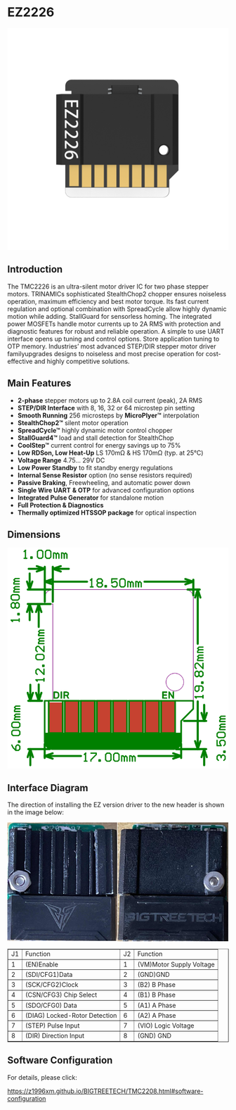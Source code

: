 # EZ2226

<img src=img/EZ2226/EZ2226_Title.png width="600"/>

## **Introduction**

The TMC2226 is an ultra-silent motor driver IC for two phase stepper motors. TRINAMICs sophisticated StealthChop2 chopper ensures noiseless operation, maximum efficiency and best motor torque. Its fast current regulation and optional combination with SpreadCycle allow highly dynamic motion while adding. StallGuard for sensorless homing. The integrated power MOSFETs handle motor currents up to 2A RMS with protection and diagnostic features for robust and reliable operation. A simple to use UART interface opens up tuning and control options. Store application tuning to OTP memory. Industries’ most advanced STEP/DIR stepper motor driver familyupgrades designs to noiseless and most precise operation for cost-effective and highly competitive solutions.

## **Main Features**

- **2-phase** stepper motors up to 2.8A coil current (peak), 2A RMS
- **STEP/DIR Interface** with 8, 16, 32 or 64 microstep pin setting
- **Smooth Running** 256 microsteps by **MicroPlyer™** interpolation 
- **StealthChop2™** silent motor operation
- **SpreadCycle™** highly dynamic motor control chopper
- **StallGuard4™** load and stall detection for StealthChop
- **CoolStep™** current control for energy savings up to 75%
- **Low RDSon, Low Heat-Up** LS 170mΩ & HS 170mΩ (typ. at 25°C)
- **Voltage Range** 4.75… 29V DC
- **Low Power Standby** to fit standby energy regulations
- **Internal Sense Resistor** option (no sense resistors required)
- **Passive Braking**, Freewheeling, and automatic power down
- **Single Wire UART** **& OTP** for advanced configuration options
- **Integrated Pulse Generator** for standalone motion
- **Full Protection & Diagnostics**
- **Thermally optimized HTSSOP package** for optical inspection

## **Dimensions**

<img src=img/EZ2208/EZ2208_Diagram.png width="600"/>

## **Interface Diagram**

The direction of installing the EZ version driver to the new header is shown in the image below:

<img src=img/EZ5160Pro/EZ5160Pro_Interface3.png width="600"/>

<table border="1">
	<tr>
    <td>J1</td><td>Function</td><td>J2</td><td>Function</td></tr>
	<tr>
    <td>1</td><td>(EN)Enable</td><td>1</td><td>(VM)Motor Supply Voltage</td></tr>
	<tr>
    <td>2</td><td>(SDI/CFG1)Data</td><td>2<td>(GND)GND</td></tr>
    <tr>
    <td>3</td><td>(SCK/CFG2)Clock</td><td>3</td><td>(B2) B Phase</td></tr>
    <tr>
    <td>4</td><td>(CSN/CFG3) Chip Select</td><td>4</td><td>(B1) B Phase</td></tr>
    <tr>
    <td>5</td><td>(SDO/CFG0) Data</td><td>5</td><td>(A1) A Phase</td></tr>
    <tr>
    <td>6</td><td>(DIAG) Locked-Rotor Detection</td><td>6</td><td>(A2) A Phase</td></tr>
    <tr>
    <td>7</td><td>(STEP) Pulse Input</td><td>7</td><td>(VIO) Logic Voltage</td></tr>
    <tr>
    <td>8</td><td>(DIR) Direction Input</td><td>8</td><td>(GND) GND</td></tr>
    <tr>
</table>

## **Software Configuration**

For details, please click: 

https://z1996xm.github.io/BIGTREETECH/TMC2208.html#software-configuration
